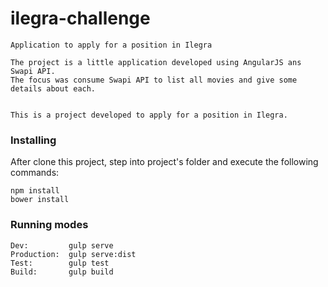 # ilegra-challenge
    Application to apply for a position in Ilegra

    The project is a little application developed using AngularJS ans Swapi API.
    The focus was consume Swapi API to list all movies and give some details about each.


    This is a project developed to apply for a position in Ilegra.

### Installing

After clone this project, step into project's folder and execute the following commands:

    npm install
    bower install


### Running modes

    Dev:         gulp serve
    Production:  gulp serve:dist
    Test:        gulp test
    Build:       gulp build







